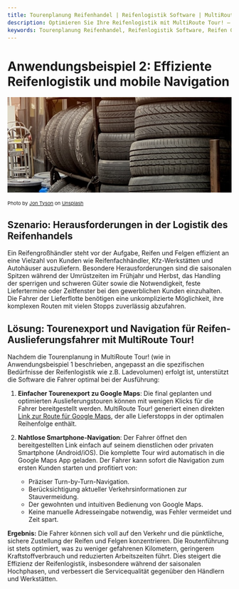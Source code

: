 ```yaml
---
title: Tourenplanung Reifenhandel | Reifenlogistik Software | MultiRoute Tour!
description: Optimieren Sie Ihre Reifenlogistik mit MultiRoute Tour! – Die Software für effiziente Tourenplanung im Reifenhandel und -großhandel. Planen Sie saisonale Spitzen, managen Sie die Auslieferung von Reifen & Felgen an Werkstätten und Händler und nutzen Sie den einfachen Google Maps Export für Ihre Fahrer.
keywords: Tourenplanung Reifenhandel, Reifenlogistik Software, Reifen Großhandel Logistik, Auslieferung Reifen und Felgen, Saisonale Tourenplanung Reifenwechsel, MultiRoute Tour!, Fuhrparkmanagement Reifenlieferung, Navigation Reifen Zustellung, Google Maps Export Reifenroute, Sperrgut Logistik Software, Reifeneinlagerung Logistik, Zustellsoftware Reifen
---
```


# Anwendungsbeispiel 2: Effiziente Reifenlogistik und mobile Navigation

![!](assets/reifen.jpg "Effiziente Routenplanung und Navigation für die Auslieferung im Reifenhandel")

<div style="font-size: 11px">
Photo by <a href="https://unsplash.com/@jontyson?utm_content=creditCopyText&utm_medium=referral&utm_source=unsplash">Jon Tyson</a> on <a href="https://unsplash.com/photos/orange-traffic-cone-near-pile-of-vehicle-tires-rRaApBvfSkA?utm_content=creditCopyText&utm_medium=referral&utm_source=unsplash">Unsplash</a></div>

## Szenario: Herausforderungen in der Logistik des Reifenhandels

Ein Reifengroßhändler steht vor der Aufgabe, Reifen und Felgen effizient an eine Vielzahl von Kunden wie Reifenfachhändler, Kfz-Werkstätten und Autohäuser auszuliefern. Besondere Herausforderungen sind die saisonalen Spitzen während der Umrüstzeiten im Frühjahr und Herbst, das Handling der sperrigen und schweren Güter sowie die Notwendigkeit, feste Liefertermine oder Zeitfenster bei den gewerblichen Kunden einzuhalten. Die Fahrer der Lieferflotte benötigen eine unkomplizierte Möglichkeit, ihre komplexen Routen mit vielen Stopps zuverlässig abzufahren.

## Lösung: Tourenexport und Navigation für Reifen-Auslieferungsfahrer mit MultiRoute Tour!

Nachdem die Tourenplanung in MultiRoute Tour! (wie in Anwendungsbeispiel 1 beschrieben, angepasst an die spezifischen Bedürfnisse der Reifenlogistik wie z.B. Ladevolumen) erfolgt ist, unterstützt die Software die Fahrer optimal bei der Ausführung:

1.  **Einfacher Tourenexport zu Google Maps**: Die final geplanten und optimierten Auslieferungstouren können mit wenigen Klicks für die Fahrer bereitgestellt werden. MultiRoute Tour! generiert einen direkten [Link zur Route für Google Maps](../tour/#tour-exportieren), der alle Lieferstopps in der optimalen Reihenfolge enthält.

2.  **Nahtlose Smartphone-Navigation**: Der Fahrer öffnet den bereitgestellten Link einfach auf seinem dienstlichen oder privaten Smartphone (Android/iOS). Die komplette Tour wird automatisch in die Google Maps App geladen. Der Fahrer kann sofort die Navigation zum ersten Kunden starten und profitiert von:
    * Präziser Turn-by-Turn-Navigation.
    * Berücksichtigung aktueller Verkehrsinformationen zur Stauvermeidung.
    * Der gewohnten und intuitiven Bedienung von Google Maps.
    * Keine manuelle Adresseingabe notwendig, was Fehler vermeidet und Zeit spart.

**Ergebnis:** Die Fahrer können sich voll auf den Verkehr und die pünktliche, sichere Zustellung der Reifen und Felgen konzentrieren. Die Routenführung ist stets optimiert, was zu weniger gefahrenen Kilometern, geringerem Kraftstoffverbrauch und reduzierten Arbeitszeiten führt. Dies steigert die Effizienz der Reifenlogistik, insbesondere während der saisonalen Hochphasen, und verbessert die Servicequalität gegenüber den Händlern und Werkstätten.
